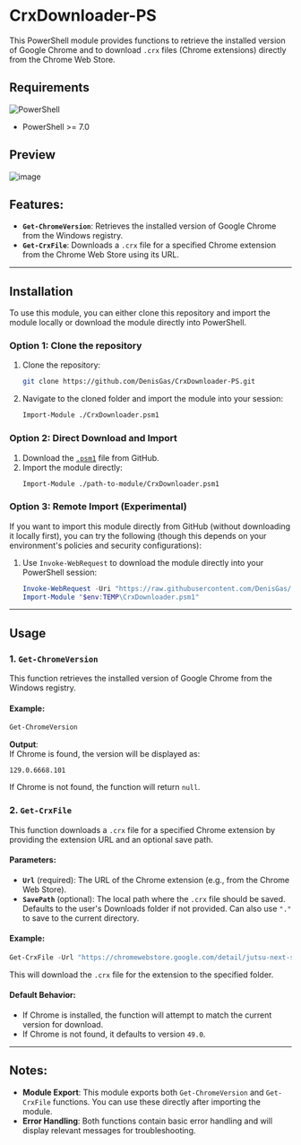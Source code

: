 # CrxDownloader-PS

This PowerShell module provides functions to retrieve the installed version of Google Chrome and to download `.crx` files (Chrome extensions) directly from the Chrome Web Store.


## Requirements

![PowerShell](https://img.shields.io/badge/PowerShell-7%2B-blue?logo=powershell)

- PowerShell >= 7.0

## Preview
![image](https://github.com/user-attachments/assets/65446f05-288c-4ad1-acc7-fdb89198e2f9)


## Features:
- **`Get-ChromeVersion`**: Retrieves the installed version of Google Chrome from the Windows registry.
- **`Get-CrxFile`**: Downloads a `.crx` file for a specified Chrome extension from the Chrome Web Store using its URL.

---

## Installation

To use this module, you can either clone this repository and import the module locally or download the module directly into PowerShell.

### Option 1: Clone the repository

1. Clone the repository:
   ```sh
   git clone https://github.com/DenisGas/CrxDownloader-PS.git
   ```
2. Navigate to the cloned folder and import the module into your session:
   ```sh
   Import-Module ./CrxDownloader.psm1
   ```

### Option 2: Direct Download and Import

1. Download the [`.psm1`](CrxDownloader.psm1) file from GitHub.
2. Import the module directly:
   ```sh
   Import-Module ./path-to-module/CrxDownloader.psm1
   ```

### Option 3: Remote Import (Experimental)

If you want to import this module directly from GitHub (without downloading it locally first), you can try the following (though this depends on your environment's policies and security configurations):

1. Use `Invoke-WebRequest` to download the module directly into your PowerShell session:
   ```powershell
   Invoke-WebRequest -Uri "https://raw.githubusercontent.com/DenisGas/CrxDownloader-PS/main/CrxDownloader.psm1" -OutFile "$env:TEMP\CrxDownloader.psm1"
   Import-Module "$env:TEMP\CrxDownloader.psm1"
   ```

---

## Usage

### 1. `Get-ChromeVersion`

This function retrieves the installed version of Google Chrome from the Windows registry.

#### Example:
```powershell
Get-ChromeVersion
```

**Output**:  
If Chrome is found, the version will be displayed as:
```plaintext
129.0.6668.101
```
If Chrome is not found, the function will return `null`.

### 2. `Get-CrxFile`

This function downloads a `.crx` file for a specified Chrome extension by providing the extension URL and an optional save path.

#### Parameters:
- **`Url`** (required): The URL of the Chrome extension (e.g., from the Chrome Web Store).
- **`SavePath`** (optional): The local path where the `.crx` file should be saved. Defaults to the user's Downloads folder if not provided. Can also use `"."` to save to the current directory.

#### Example:
```powershell
Get-CrxFile -Url "https://chromewebstore.google.com/detail/jutsu-next-series/godmnckhgkgojikjpiahppfnmhgkfpjp?hl=ru" -SavePath "C:\Users\User\Downloads"
```

This will download the `.crx` file for the extension to the specified folder.

#### Default Behavior:
- If Chrome is installed, the function will attempt to match the current version for download.
- If Chrome is not found, it defaults to version `49.0`.

---

## Notes:
- **Module Export**: This module exports both `Get-ChromeVersion` and `Get-CrxFile` functions. You can use these directly after importing the module.
- **Error Handling**: Both functions contain basic error handling and will display relevant messages for troubleshooting.

